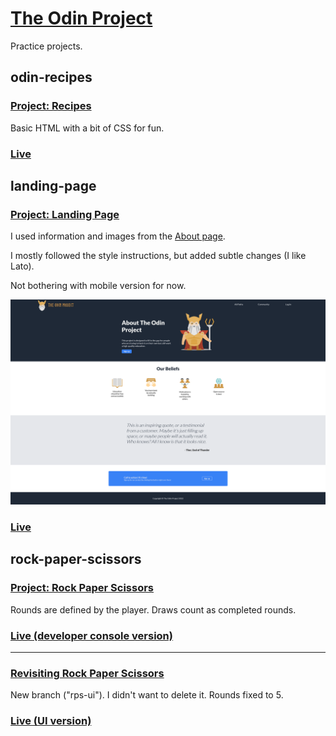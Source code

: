 # [The Odin Project](https://www.theodinproject.com)
Practice projects.

## odin-recipes
### [Project: Recipes](https://www.theodinproject.com/lessons/foundations-recipes)
Basic HTML with a bit of CSS for fun.

### [Live](https://juanmaroni.me/the-odin-project/odin-recipes/)

## landing-page
### [Project: Landing Page](https://www.theodinproject.com/lessons/foundations-landing-page)
I used information and images from the [About page](https://www.theodinproject.com/about).

I mostly followed the style instructions, but added subtle changes (I like Lato).

Not bothering with mobile version for now.

![Screenshot](https://raw.githubusercontent.com/juanmaroni/the-odin-project/f253a870116c9e60385a5120f24c8c0e5d30978a/landing-page/screenshot.png)

### [Live](https://juanmaroni.me/the-odin-project/landing-page/)

## rock-paper-scissors
### [Project: Rock Paper Scissors](https://www.theodinproject.com/lessons/foundations-rock-paper-scissors)
Rounds are defined by the player. Draws count as completed rounds.

### [Live (developer console version)](https://juanmaroni.me/the-odin-project/rock-paper-scissors/console/)

-----

### [Revisiting Rock Paper Scissors](https://www.theodinproject.com/lessons/foundations-revisiting-rock-paper-scissors)
New branch ("rps-ui"). I didn't want to delete it.
Rounds fixed to 5.

### [Live (UI version)](https://juanmaroni.me/the-odin-project/rock-paper-scissors/ui/)

